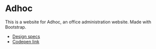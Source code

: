 # Adhoc

This is a website for Adhoc, an office administration website.
Made with Bootstrap.

* [Design specs](https://s3.amazonaws.com/codecademy-content/courses/learn-bootstrap-4/adhoc/adhoc+design+spec.png)
* [Codepen link](https://codepen.io/ashalexis/pen/OJyVxRJ?editors=1000)
